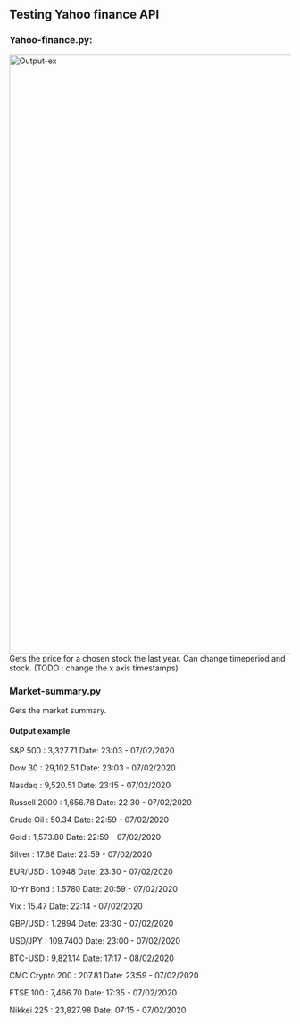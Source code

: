 
## Testing Yahoo finance API

### Yahoo-finance.py:
<img width="1073" alt="Output-ex" src="https://user-images.githubusercontent.com/60741787/74607318-46405280-50d8-11ea-88df-d449dc2b2fa6.png">
Gets the price for a chosen stock the last year. Can change timeperiod and stock. (TODO : change the x axis timestamps)

### Market-summary.py
Gets the market summary.
#### Output example

S&P 500 : 3,327.71 Date:  23:03 - 07/02/2020

Dow 30 : 29,102.51 Date:  23:03 - 07/02/2020

Nasdaq : 9,520.51 Date:  23:15 - 07/02/2020

Russell 2000 : 1,656.78 Date:  22:30 - 07/02/2020

Crude Oil : 50.34 Date:  22:59 - 07/02/2020

Gold : 1,573.80 Date:  22:59 - 07/02/2020

Silver : 17.68 Date:  22:59 - 07/02/2020

EUR/USD : 1.0948 Date:  23:30 - 07/02/2020

10-Yr Bond : 1.5780 Date:  20:59 - 07/02/2020

Vix : 15.47 Date:  22:14 - 07/02/2020

GBP/USD : 1.2894 Date:  23:30 - 07/02/2020

USD/JPY : 109.7400 Date:  23:00 - 07/02/2020

BTC-USD : 9,821.14 Date:  17:17 - 08/02/2020

CMC Crypto 200 : 207.81 Date:  23:59 - 07/02/2020

FTSE 100 : 7,466.70 Date:  17:35 - 07/02/2020

Nikkei 225 : 23,827.98 Date:  07:15 - 07/02/2020

